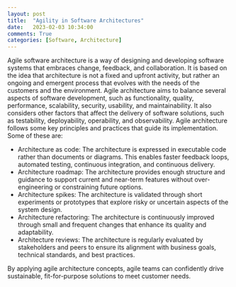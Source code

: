 ```yaml
---
layout: post
title:  "Agility in Software Architectures"
date:   2023-02-03 10:34:00
comments: True
categories: [Software, Architecture]
---
```


Agile software architecture is a way of designing and developing software systems that embraces change, feedback, and collaboration. It is based on the idea that architecture is not a fixed and upfront activity, but rather an ongoing and emergent process that evolves with the needs of the customers and the environment. Agile architecture aims to balance several aspects of software development, such as functionality, quality, performance, scalability, security, usability, and maintainability. It also considers other factors that affect the delivery of software solutions, such as testability, deployability, operability, and observability. Agile architecture follows some key principles and practices that guide its implementation. Some of these are:

- Architecture as code: The architecture is expressed in executable code rather than documents or diagrams. This enables faster feedback loops, automated testing, continuous integration, and continuous delivery.
- Architecture roadmap: The architecture provides enough structure and guidance to support current and near-term features without over-engineering or constraining future options.
- Architecture spikes: The architecture is validated through short experiments or prototypes that explore risky or uncertain aspects of the system design.
- Architecture refactoring: The architecture is continuously improved through small and frequent changes that enhance its quality and adaptability.
- Architecture reviews: The architecture is regularly evaluated by stakeholders and peers to ensure its alignment with business goals, technical standards, and best practices.

By applying agile architecture concepts, agile teams can confidently drive sustainable, fit-for-purpose solutions to meet customer needs.
